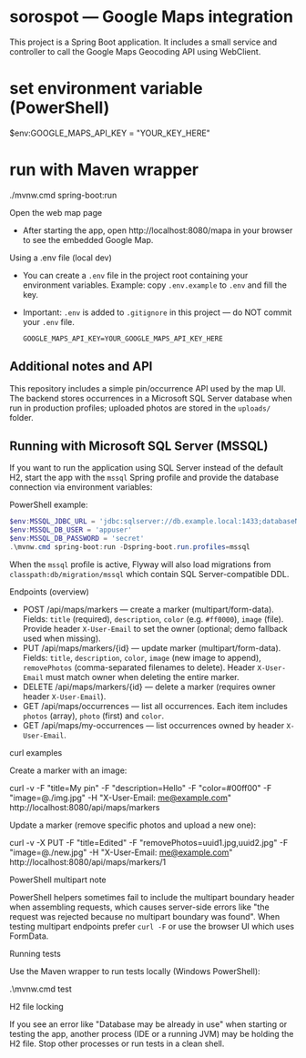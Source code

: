 # sorospot — Google Maps integration

This project is a Spring Boot application. It includes a small service and controller to call the Google Maps Geocoding API using WebClient.

# set environment variable (PowerShell)

$env:GOOGLE_MAPS_API_KEY = "YOUR_KEY_HERE"

# run with Maven wrapper

./mvnw.cmd spring-boot:run

Open the web map page

- After starting the app, open http://localhost:8080/mapa in your browser to see the embedded Google Map.

Using a .env file (local dev)

- You can create a `.env` file in the project root containing your environment variables. Example: copy `.env.example` to `.env` and fill the key.
- Important: `.env` is added to `.gitignore` in this project — do NOT commit your `.env` file.

  ```text
  GOOGLE_MAPS_API_KEY=YOUR_GOOGLE_MAPS_API_KEY_HERE
  ```

## Additional notes and API

This repository includes a simple pin/occurrence API used by the map UI. The backend stores occurrences in a Microsoft SQL Server database when run in production profiles; uploaded photos are stored in the `uploads/` folder.

## Running with Microsoft SQL Server (MSSQL)

If you want to run the application using SQL Server instead of the default H2, start the app with the `mssql` Spring profile and provide the database connection via environment variables:

PowerShell example:

```powershell
$env:MSSQL_JDBC_URL = 'jdbc:sqlserver://db.example.local:1433;databaseName=Projeto_UPX'
$env:MSSQL_DB_USER = 'appuser'
$env:MSSQL_DB_PASSWORD = 'secret'
.\mvnw.cmd spring-boot:run -Dspring-boot.run.profiles=mssql
```

When the `mssql` profile is active, Flyway will also load migrations from `classpath:db/migration/mssql` which contain SQL Server-compatible DDL.

Endpoints (overview)

- POST /api/maps/markers — create a marker (multipart/form-data). Fields: `title` (required), `description`, `color` (e.g. `#ff0000`), `image` (file). Provide header `X-User-Email` to set the owner (optional; demo fallback used when missing).
- PUT /api/maps/markers/{id} — update marker (multipart/form-data). Fields: `title`, `description`, `color`, `image` (new image to append), `removePhotos` (comma-separated filenames to delete). Header `X-User-Email` must match owner when deleting the entire marker.
- DELETE /api/maps/markers/{id} — delete a marker (requires owner header `X-User-Email`).
- GET /api/maps/occurrences — list all occurrences. Each item includes `photos` (array), `photo` (first) and `color`.
- GET /api/maps/my-occurrences — list occurrences owned by header `X-User-Email`.

curl examples

Create a marker with an image:

curl -v -F "title=My pin" -F "description=Hello" -F "color=#00ff00" -F "image=@./img.jpg" -H "X-User-Email: me@example.com" http://localhost:8080/api/maps/markers

Update a marker (remove specific photos and upload a new one):

curl -v -X PUT -F "title=Edited" -F "removePhotos=uuid1.jpg,uuid2.jpg" -F "image=@./new.jpg" -H "X-User-Email: me@example.com" http://localhost:8080/api/maps/markers/1

PowerShell multipart note

PowerShell helpers sometimes fail to include the multipart boundary header when assembling requests, which causes server-side errors like "the request was rejected because no multipart boundary was found". When testing multipart endpoints prefer `curl -F` or use the browser UI which uses FormData.

Running tests

Use the Maven wrapper to run tests locally (Windows PowerShell):

.\mvnw.cmd test

H2 file locking

If you see an error like "Database may be already in use" when starting or testing the app, another process (IDE or a running JVM) may be holding the H2 file. Stop other processes or run tests in a clean shell.
